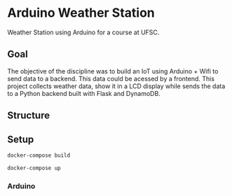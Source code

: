# Arduino Weather Station

Weather Station using Arduino for a course at UFSC.

## Goal

The objective of the discipline was to build an IoT using Arduino + Wifi to send data to a backend. This data could be acessed by a frontend. This project collects weather data, show it in a LCD display while sends the data to a Python backend built with Flask and DynamoDB. 

## Structure

## Setup

```bash
docker-compose build
```

```bash
docker-compose up
```

### Arduino


